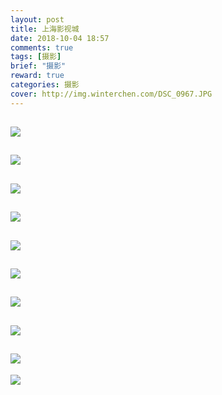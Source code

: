 ```yaml
---
layout: post
title: 上海影视城
date: 2018-10-04 18:57
comments: true
tags: [摄影]
brief: "摄影"
reward: true
categories: 摄影
cover: http://img.winterchen.com/DSC_0967.JPG
---
```


![](http://img.winterchen.com/DSC_0967.JPG)
---

![](http://img.winterchen.com/DSC_0996.JPG)
---

![](http://img.winterchen.com/DSC_1005.JPG)
---

![](http://img.winterchen.com/DSC_1012.JPG)
---

![](http://img.winterchen.com/DSC_1013.JPG)
---

![](http://img.winterchen.com/DSC_1037.JPG)
---

![](http://img.winterchen.com/DSC_1042.JPG)
---

![](http://img.winterchen.com/DSC_1043.JPG)
---

![](http://img.winterchen.com/DSC_1046.JPG)
---

![](http://img.winterchen.com/DSC_1044.JPG)
